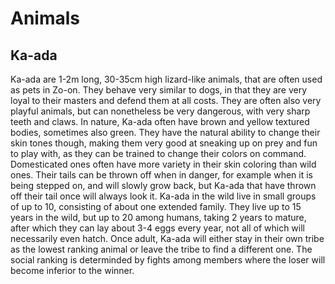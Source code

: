 # Animals

## Ka-ada

Ka-ada are 1-2m long, 30-35cm high lizard-like animals, that are often used as pets in Zo-on.
They behave very similar to dogs, in that they are very loyal to their masters and defend them at all costs.
They are often also very playful animals, but can nonetheless be very dangerous, with very sharp teeth and claws.
In nature, Ka-ada often have brown and yellow textured bodies, sometimes also green.
They have the natural ability to change their skin tones though, making them very good at sneaking up on prey and fun to play with, as they can be trained to change their colors on command.
Domesticated ones often have more variety in their skin coloring than wild ones.
Their tails can be thrown off when in danger, for example when it is being stepped on, and will slowly grow back, but Ka-ada that have thrown off their tail once will always look it.
Ka-ada in the wild live in small groups of up to 10, consisting of about one extended family.
They live up to 15 years in the wild, but up to 20 among humans, taking 2 years to mature, after which they can lay about 3-4 eggs every year, not all of which will necessarily even hatch.
Once adult, Ka-ada will either stay in their own tribe as the lowest ranking animal or leave the tribe to find a different one.
The social ranking is determinded by fights among members where the loser will become inferior to the winner.
